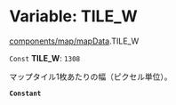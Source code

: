 # Variable: TILE\_W

[components/map/mapData](../modules/components_map_mapData.md).TILE_W

 `Const` **TILE\_W**: ``1308``

マップタイル1枚あたりの幅（ピクセル単位）。

**`Constant`**
